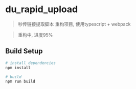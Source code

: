 # du_rapid_upload

> 秒传链接提取脚本 重构项目, 使用typescript + webpack

> 重构中, 进度95%

## Build Setup

``` bash
# install dependencies
npm install

# build
npm run build

